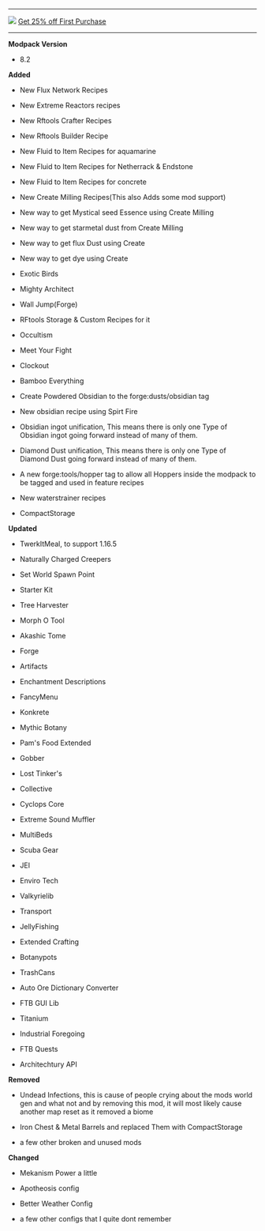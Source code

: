 ---------------------------------------------------------------------------------------------

![](https://www.bisecthosting.com/images/CF/Monumental_Experience/BH_ME_PromoCard.png "")
[Get 25% off First Purchase](https://bisecthosting.com/BedrockLegends "")


---------------------------------------------------------------------------------------------

**Modpack Version**

- 8.2


**Added**

- New Flux Network Recipes

- New Extreme Reactors recipes

- New Rftools Crafter Recipes

- New Rftools Builder Recipe

- New Fluid to Item Recipes for aquamarine

- New Fluid to Item Recipes for Netherrack & Endstone

- New Fluid to Item Recipes for concrete

- New Create Milling Recipes(This also Adds some mod support)

- New way to get Mystical seed Essence using Create Milling

- New way to get starmetal dust from Create Milling

- New way to get flux Dust using Create

- New way to get dye using Create

- Exotic Birds

- Mighty Architect

- Wall Jump(Forge)

- RFtools Storage & Custom Recipes for it

- Occultism

- Meet Your Fight

- Clockout

- Bamboo Everything

- Create Powdered Obsidian to the forge:dusts/obsidian tag

- New obsidian recipe using Spirt Fire

- Obsidian ingot unification, This means there is only one Type of Obsidian ingot going forward instead of many of them.

- Diamond Dust unification, This means there is only one Type of Diamond Dust going forward instead of many of them.

- A new forge:tools/hopper tag to allow all Hoppers inside the modpack to be tagged and used in feature recipes

- New waterstrainer recipes

- CompactStorage

**Updated**

- TwerkItMeal, to support 1.16.5

- Naturally Charged Creepers

- Set World Spawn Point

- Starter Kit

- Tree Harvester

- Morph O Tool

- Akashic Tome

- Forge

- Artifacts

- Enchantment Descriptions

- FancyMenu

- Konkrete

- Mythic Botany

- Pam's Food Extended

- Gobber

- Lost Tinker's

- Collective

- Cyclops Core

- Extreme Sound Muffler

- MultiBeds

- Scuba Gear

- JEI

- Enviro Tech

- Valkyrielib

- Transport

- JellyFishing

- Extended Crafting

- Botanypots

- TrashCans

- Auto Ore Dictionary Converter

- FTB GUI Lib

- Titanium

- Industrial Foregoing

- FTB Quests

- Architechtury API


**Removed**

- Undead Infections, this is cause of people crying about the mods world gen and what not and by removing this mod, it will most likely cause another map reset as it removed a biome

- Iron Chest & Metal Barrels and replaced Them with CompactStorage

- a few other broken and unused mods




**Changed**

- Mekanism Power a little

- Apotheosis config

- Better Weather Config

- a few other configs that I quite dont remember
